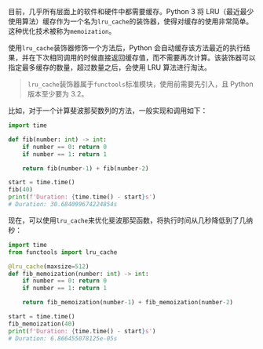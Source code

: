 目前，几乎所有层面上的软件和硬件中都需要缓存。Python 3 将 LRU（最近最少使用算法）缓存作为一个名为`lru_cache`的装饰器，使得对缓存的使用非常简单。这种优化技术被称为`memoization`。

使用`lru_cache`装饰器修饰一个方法后，Python 会自动缓存该方法最近的执行结果，并在下次相同调用的时候直接返回缓存值，而不需要再次计算。该装饰器可以指定最多缓存的数量，超过数量之后，会使用 LRU 算法进行淘汰。

> `lru_cache`装饰器属于`functools`标准模块，使用前需要先引入，且 Python 版本至少要为 3.2。

比如，对于一个计算斐波那契数列的方法，一般实现和调用如下：

```Python
import time

def fib(number: int) -> int:
    if number == 0: return 0
    if number == 1: return 1

    return fib(number-1) + fib(number-2)

start = time.time()
fib(40)
print(f'Duration: {time.time() - start}s')
# Duration: 30.684099674224854s
```

现在，可以使用`lru_cache`来优化斐波那契函数，将执行时间从几秒降低到了几纳秒：

```python
import time
from functools import lru_cache

@lru_cache(maxsize=512)
def fib_memoization(number: int) -> int:
    if number == 0: return 0
    if number == 1: return 1

    return fib_memoization(number-1) + fib_memoization(number-2)

start = time.time()
fib_memoization(40)
print(f'Duration: {time.time() - start}s')
# Duration: 6.866455078125e-05s
```

